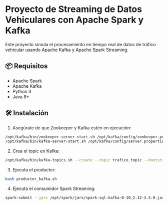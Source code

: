 # Proyecto de Streaming de Datos Vehiculares con Apache Spark y Kafka

Este proyecto simula el procesamiento en tiempo real de datos de tráfico vehicular usando Apache Kafka y Apache Spark Streaming.

## 📦 Requisitos

- Apache Spark
- Apache Kafka
- Python 3
- Java 8+

## 🛠 Instalación

1. Asegúrate de que Zookeeper y Kafka estén en ejecución:

```bash
/opt/kafka/bin/zookeeper-server-start.sh /opt/kafka/config/zookeeper.properties
/opt/kafka/bin/kafka-server-start.sh /opt/kafka/config/server.properties
```

2. Crea el topic en Kafka:

```bash
/opt/kafka/bin/kafka-topics.sh --create --topic trafico_topic --bootstrap-server localhost:9092 --partitions 1 --replication-factor 1
```

3. Ejecuta el productor:

```bash
bash productor_kafka.sh
```

4. Ejecuta el consumidor Spark Streaming:

```bash
spark-submit --jars /opt/spark/jars/spark-sql-kafka-0-10_2.12-3.5.0.jar,/opt/spark/jars/kafka-clients-3.5.0.jar,/opt/spark/jars/spark-token-provider-kafka-0-10_2.12-3.5.0.jar,/opt/spark/jars/commons-pool2-2.11.1.jar spark_kafka_streaming.py
```
